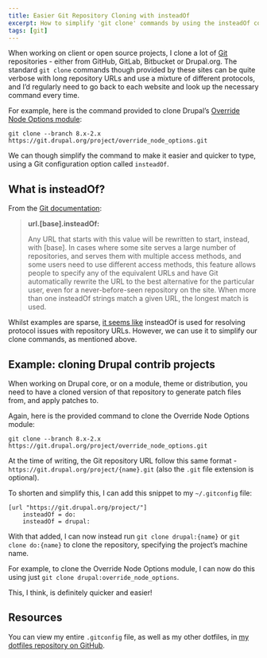 ```yaml
---
title: Easier Git Repository Cloning with insteadOf
excerpt: How to simplify 'git clone' commands by using the insteadOf configuration option within your .gitconfig file.
tags: [git]
---
```

When working on client or open source projects, I clone a lot of [Git](https://git-scm.com) repositories - either from GitHub, GitLab, Bitbucket or Drupal.org.
The standard `git clone` commands though provided by these sites can be quite verbose with long repository URLs and use a mixture of different protocols, and I’d regularly need to go back to each website and look up the necessary command every time.

For example, here is the command provided to clone Drupal’s [Override Node Options module](https://www.drupal.org/project/override_node_options):

```plain
git clone --branch 8.x-2.x https://git.drupal.org/project/override_node_options.git
```

We can though simplify the command to make it easier and quicker to type, using a Git configuration option called `insteadOf`.

## What is insteadOf?

From the [Git documentation](https://git-scm.com/docs/git-config#git-config-urlltbasegtinsteadOf):

> **url.[base].insteadOf:**
>
> Any URL that starts with this value will be rewritten to start, instead, with [base]. In cases where some site serves a large number of repositories, and serves them with multiple access methods, and some users need to use different access methods, this feature allows people to specify any of the equivalent URLs and have Git automatically rewrite the URL to the best alternative for the particular user, even for a never-before-seen repository on the site. When more than one insteadOf strings match a given URL, the longest match is used.

Whilst examples are sparse, [it seems like](https://stackoverflow.com/questions/1722807/how-to-convert-git-urls-to-http-urls) insteadOf is used for resolving protocol issues with repository URLs. However, we can use it to simplify our clone commands, as mentioned above.

## Example: cloning Drupal contrib projects

When working on Drupal core, or on a module, theme or distribution, you need to have a cloned version of that repository to generate patch files from, and apply patches to.

Again, here is the provided command to clone the Override Node Options module:

```plain
git clone --branch 8.x-2.x https://git.drupal.org/project/override_node_options.git
```

At the time of writing, the Git repository URL follow this same format - `https://git.drupal.org/project/{name}.git` (also the `.git` file extension is optional).

To shorten and simplify this, I can add this snippet to my `~/.gitconfig` file:

```
[url "https://git.drupal.org/project/"]
    insteadOf = do:
    insteadOf = drupal:
```

With that added, I can now instead run `git clone drupal:{name}` or `git clone do:{name}` to clone the repository, specifying the project’s machine name.

For example, to clone the Override Node Options module, I can now do this using just `git clone drupal:override_node_options`.

This, I think, is definitely quicker and easier!

## Resources

You can view my entire `.gitconfig` file, as well as my other dotfiles, in [my dotfiles repository on GitHub](https://github.com/opdavies/dotfiles/blob/master/.gitconfig).
